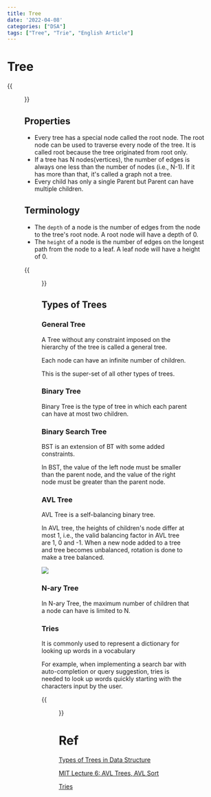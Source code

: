 ```yaml
---
title: Tree
date: '2022-04-08'
categories: ["DSA"]
tags: ["Tree", "Trie", "English Article"]
---
```


# Tree

{{<figure src="./tree_datastructure.jpeg" alt="Tree" width="75%">}}

## Properties

- Every tree has a special node called the root node. The root node can be used to traverse every node of the tree. It is called root because the tree originated from root only.
- If a tree has N nodes(vertices), the number of edges is always one less than the number of nodes (i.e., N-1). If it has more than that, it's called a graph not a tree.
- Every child has only a single Parent but Parent can have multiple children.

## Terminology

- The `depth` of a node is the number of edges from the node to the tree's root node. A root node will have a depth of 0.
- The `height` of a node is the number of edges on the longest path from the node to a leaf. A leaf node will have a height of 0.

{{<figure src="./height_depth_tree.png" alt="Tree Height and Depth" width="75%">}}

## Types of Trees

### General Tree

A Tree without any constraint imposed on the hierarchy of the tree is called a general tree.

Each node can have an infinite number of children.

This is the super-set of all other types of trees.

### Binary Tree

Binary Tree is the type of tree in which each parent can have at most two children.

### Binary Search Tree

BST is an extension of BT with some added constraints.

In BST, the value of the left node must be smaller than the parent node, and the value of the right node must be greater than the parent node.

### AVL Tree

AVL Tree is a self-balancing binary tree.

In AVL tree, the heights of children's node differ at most 1, i.e., the valid balancing factor in AVL tree are 1, 0 and -1. When a new node added to a tree and tree becomes unbalanced, rotation is done to make a tree balanced.

![](https://www.thecrazyprogrammer.com/wp-content/uploads/2019/09/AVL-Tree.png?ezimgfmt=ng:webp/ngcb1)

### N-ary Tree

In N-ary Tree, the maximum number of children that a node can have is limited to N.

### Tries

It is commonly used to represent a dictionary for looking up words in a vocabulary

For example, when implementing a search bar with auto-completion or query suggestion, tries is needed to look up words quickly starting with the characters input by the user.

{{<figure src="./query_suggestion.png" alt="Query Suggestion" width="100%">}}

# Ref

[Types of Trees in Data Structure](https://www.thecrazyprogrammer.com/2019/09/types-of-trees-in-data-structure.html)

[MIT Lecture 6: AVL Trees, AVL Sort](https://www.youtube.com/watch?v=FNeL18KsWPc)

[Tries](https://albertauyeung.github.io/2020/06/15/python-trie.html/)
